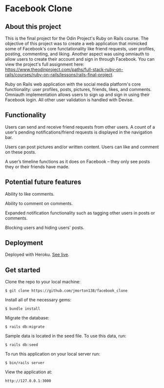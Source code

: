 # Facebook Clone

## About this project

This is the final project for the Odin Project's Ruby on Rails course. The objective of this project was to create a web application that mimicked some of Facebook's core functationality like friend requests, user profiles, posting, commenting, and liking. Another aspect was using omniauth to allow users to create their account and sign in through Facebook. You can view the project's full assignment here: https://www.theodinproject.com/paths/full-stack-ruby-on-rails/courses/ruby-on-rails/lessons/rails-final-project.

Ruby on Rails web application with the social media platform's core functionality: user profiles, posts, pictures, friends, likes, and comments. Omniauth implementation allows users to sign up and sign in using their Facebook login. All other user validation is handled with Devise.

## Functionality
Users can send and receive friend requests from other users. A count of a user’s pending notifications/friend requests is displayed in the navigation bar.

Users can post pictures and/or written content. Users can like and comment on these posts.

A user’s timeline functions as it does on Facebook – they only see posts they or their friends have made.

## Potential future features

Ability to like comments.

Ability to comment on comments.

Expanded notification functionality such as tagging other users in posts or comments.

Blocking users and hiding users' posts.

## Deployment

Deployed with Heroku. [See live](https://stormy-headland-06761.herokuapp.com/).

## Get started

Clone the repo to your local machine:

`$ git clone https://github.com/jmorton138/facebook_clone`

Install all of the necessary gems:

`$ bundle install`

Migrate the database:

`$ rails db:migrate`

Sample data is located in the seed file. To use this data, run:

`$ rails db:seed`

To run this application on your local server run:

`$ bin/rails server`

View the application at:

`http://127.0.0.1:3000`




